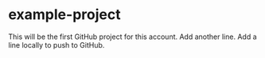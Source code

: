 # example-project
This will be the first GitHub project for this account.
Add another line.
Add a line locally to push to GitHub.
